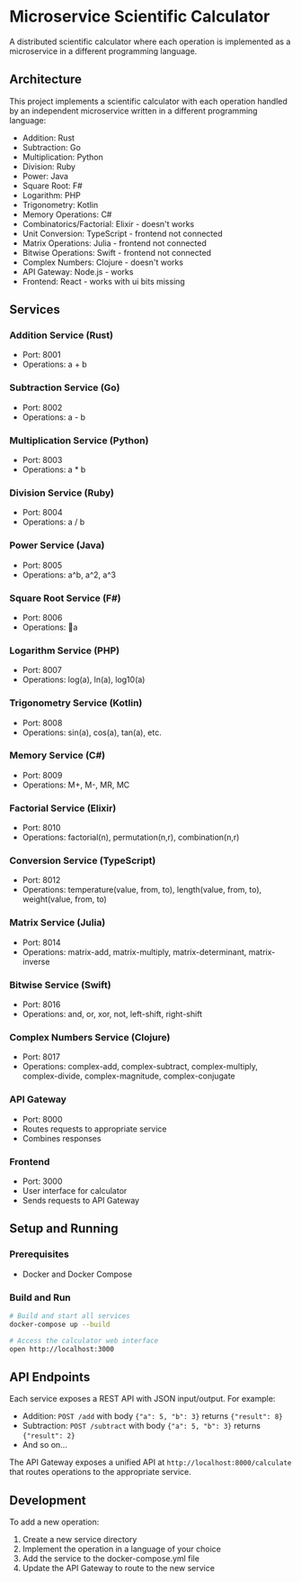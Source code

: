 # Microservice Scientific Calculator

A distributed scientific calculator where each operation is implemented as a microservice in a different programming language.

## Architecture

This project implements a scientific calculator with each operation handled by an independent microservice written in a different programming language:

- Addition: Rust
- Subtraction: Go
- Multiplication: Python
- Division: Ruby
- Power: Java
- Square Root: F#
- Logarithm: PHP
- Trigonometry: Kotlin
- Memory Operations: C#
- Combinatorics/Factorial: Elixir - doesn't works
- Unit Conversion: TypeScript  - frontend not connected
- Matrix Operations: Julia  - frontend not connected
- Bitwise Operations: Swift - frontend not connected
- Complex Numbers: Clojure - doesn't works
- API Gateway: Node.js - works 
- Frontend: React - works with ui bits missing

## Services

### Addition Service (Rust)
- Port: 8001
- Operations: a + b

### Subtraction Service (Go)
- Port: 8002
- Operations: a - b

### Multiplication Service (Python)
- Port: 8003
- Operations: a * b

### Division Service (Ruby)
- Port: 8004
- Operations: a / b

### Power Service (Java)
- Port: 8005
- Operations: a^b, a^2, a^3

### Square Root Service (F#)
- Port: 8006
- Operations: a

### Logarithm Service (PHP)
- Port: 8007
- Operations: log(a), ln(a), log10(a)

### Trigonometry Service (Kotlin)
- Port: 8008
- Operations: sin(a), cos(a), tan(a), etc.

### Memory Service (C#)
- Port: 8009
- Operations: M+, M-, MR, MC

### Factorial Service (Elixir)
- Port: 8010
- Operations: factorial(n), permutation(n,r), combination(n,r)

### Conversion Service (TypeScript)
- Port: 8012
- Operations: temperature(value, from, to), length(value, from, to), weight(value, from, to)

### Matrix Service (Julia)
- Port: 8014
- Operations: matrix-add, matrix-multiply, matrix-determinant, matrix-inverse

### Bitwise Service (Swift)
- Port: 8016
- Operations: and, or, xor, not, left-shift, right-shift

### Complex Numbers Service (Clojure)
- Port: 8017
- Operations: complex-add, complex-subtract, complex-multiply, complex-divide, complex-magnitude, complex-conjugate

### API Gateway
- Port: 8000
- Routes requests to appropriate service
- Combines responses

### Frontend
- Port: 3000
- User interface for calculator
- Sends requests to API Gateway

## Setup and Running

### Prerequisites
- Docker and Docker Compose

### Build and Run
```bash
# Build and start all services
docker-compose up --build

# Access the calculator web interface
open http://localhost:3000
```

## API Endpoints

Each service exposes a REST API with JSON input/output. For example:

- Addition: `POST /add` with body `{"a": 5, "b": 3}` returns `{"result": 8}`
- Subtraction: `POST /subtract` with body `{"a": 5, "b": 3}` returns `{"result": 2}`
- And so on...

The API Gateway exposes a unified API at `http://localhost:8000/calculate` that routes operations to the appropriate service.

## Development

To add a new operation:
1. Create a new service directory
2. Implement the operation in a language of your choice
3. Add the service to the docker-compose.yml file
4. Update the API Gateway to route to the new service